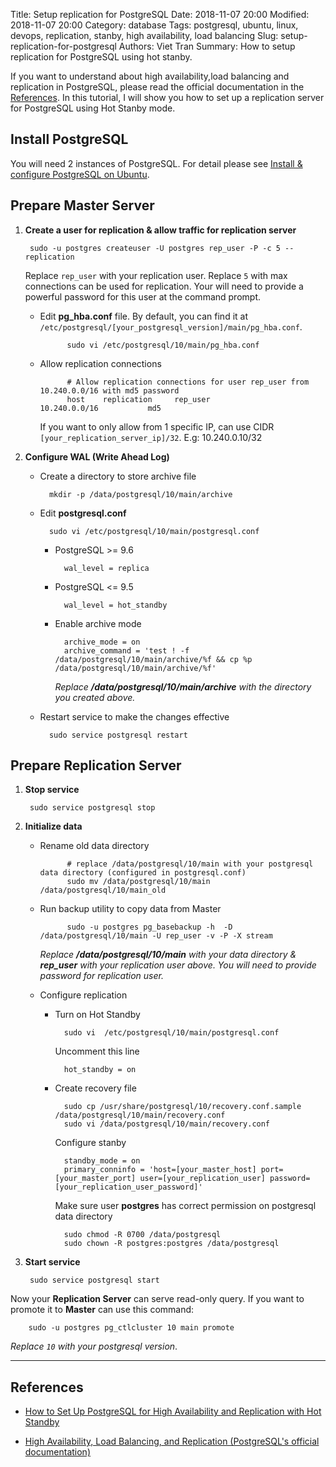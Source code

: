 Title: Setup replication for PostgreSQL
Date: 2018-11-07 20:00
Modified: 2018-11-07 20:00
Category: database
Tags: postgresql, ubuntu, linux, devops, replication, stanby, high availability, load balancing
Slug: setup-replication-for-postgresql
Authors: Viet Tran
Summary: How to setup replication for PostgreSQL using hot stanby.

If you want to understand about high availability,load balancing and replication in PostgreSQL, please read the official documentation in the [References](#References). In this tutorial, I will show you how to set up a replication server for PostgreSQL using Hot Stanby mode.

## Install PostgreSQL

You will need 2 instances of PostgreSQL. For detail please see [Install & configure PostgreSQL on Ubuntu](https://viettran.me/install-n-configure-postgresql-on-ubuntu.html).

## Prepare Master Server

1. **Create a user for replication & allow traffic for replication server**

        sudo -u postgres createuser -U postgres rep_user -P -c 5 --replication
    Replace `rep_user` with your replication user.
    Replace `5` with max connections can be used for replication.
    Your will need to provide a powerful password for this user at the command prompt.

    - Edit **pg_hba.conf** file. By default, you can find it at `/etc/postgresql/[your_postgresql_version]/main/pg_hba.conf`.

                sudo vi /etc/postgresql/10/main/pg_hba.conf

    - Allow replication connections

                # Allow replication connections for user rep_user from 10.240.0.0/16 with md5 password
                host    replication     rep_user             10.240.0.0/16           md5
        If you want to only allow from 1 specific IP, can use CIDR `[your_replication_server_ip]/32`. E.g: 10.240.0.10/32

2. **Configure WAL (Write Ahead Log)**
    - Create a directory to store archive file

            mkdir -p /data/postgresql/10/main/archive

    - Edit **postgresql.conf**

            sudo vi /etc/postgresql/10/main/postgresql.conf
        - PostgreSQL >= 9.6

                wal_level = replica

        - PostgreSQL <= 9.5

                wal_level = hot_standby

        - Enable archive mode

                archive_mode = on
                archive_command = 'test ! -f /data/postgresql/10/main/archive/%f && cp %p /data/postgresql/10/main/archive/%f'

            *Replace **/data/postgresql/10/main/archive** with the directory you created above.*

    - Restart service to make the changes effective

            sudo service postgresql restart

## Prepare Replication Server

1. **Stop service**

        sudo service postgresql stop

2. **Initialize data**

    - Rename old data directory

                # replace /data/postgresql/10/main with your postgresql data directory (configured in postgresql.conf)
                sudo mv /data/postgresql/10/main /data/postgresql/10/main_old

    - Run backup utility to copy data from Master

                sudo -u postgres pg_basebackup -h  -D /data/postgresql/10/main -U rep_user -v -P -X stream

        *Replace **/data/postgresql/10/main** with your data directory & **rep_user** with your replication user above. You will need to provide password for replication user.*

    - Configure replication

        - Turn on Hot Standby

                sudo vi  /etc/postgresql/10/main/postgresql.conf

            Uncomment this line

                hot_standby = on

        - Create recovery file

                sudo cp /usr/share/postgresql/10/recovery.conf.sample /data/postgresql/10/main/recovery.conf
                sudo vi /data/postgresql/10/main/recovery.conf

            Configure stanby

                standby_mode = on
                primary_conninfo = 'host=[your_master_host] port=[your_master_port] user=[your_replication_user] password=[your_replication_user_password]'

            Make sure user **postgres** has correct permission on postgresql data directory

                sudo chmod -R 0700 /data/postgresql
                sudo chown -R postgres:postgres /data/postgresql

3. **Start service**

        sudo service postgresql start

Now your **Replication Server** can serve read-only query. If you want to promote it to **Master** can use this command:

        sudo -u postgres pg_ctlcluster 10 main promote

*Replace `10` with your postgresql version*.

---

## References

- [How to Set Up PostgreSQL for High Availability and Replication with Hot Standby](https://cloud.google.com/community/tutorials/setting-up-postgres-hot-standby)

- [High Availability, Load Balancing, and Replication (PostgreSQL's official documentation)](https://www.postgresql.org/docs/10/high-availability.html)
